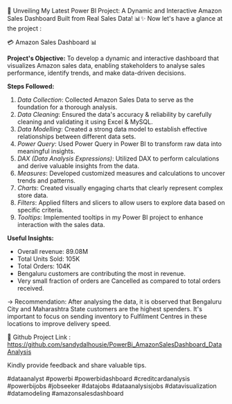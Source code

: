 🚀 Unveiling My Latest Power BI Project: A Dynamic and Interactive Amazon Sales Dashboard Built from Real Sales Data! 📊✨
Now let's have a glance at the project : 

💳 Amazon Sales Dashboard 📊

**Project's Objective:**
To develop a dynamic and interactive dashboard that visualizes Amazon sales data, enabling stakeholders to analyse sales performance, identify trends, and make data-driven decisions.

**Steps Followed:**

1. *Data Collection*: Collected Amazon Sales Data to serve as the foundation for a thorough analysis.
2. *Data Cleaning*: Ensured the data's accuracy & reliability by carefully cleaning and validating it using Excel & MySQL.
3. *Data Modelling*: Created a strong data model to establish effective relationships between different data sets.
4. *Power Query*: Used Power Query in Power BI to transform raw data into meaningful insights.
5. *DAX (Data Analysis Expressions)*: Utilized DAX to perform calculations and derive valuable insights from the data.
6. *Measures*: Developed customized measures and calculations to uncover trends and patterns.
7. *Charts*: Created visually engaging charts that clearly represent complex store data.
8. *Filters*: Applied filters and slicers to allow users to explore data based on specific criteria.
9. *Tooltips*: Implemented tooltips in my Power BI project to enhance interaction with the sales data.

**Useful Insights:**
- Overall revenue: 89.08M
- Total Units Sold: 105K
- Total Orders: 104K
- Bengaluru customers are contributing the most in revenue.
- Very small fraction of orders are Cancelled as compared to total orders received.

-> Recommendation: 
After analysing the data, it is observed that Bengaluru City and Maharashtra State customers are the highest spenders. It's important to focus on sending inventory to Fulfilment Centres in these locations to improve delivery speed.

🔗 Github Project Link : https://github.com/sandydalhousie/PowerBi_AmazonSalesDashboard_DataAnalysis

Kindly provide feedback and share valuable tips.

#dataanalyst #powerbi #powerbidashboard #creditcardanalysis #powerbijobs #jobseeker #datajobs #dataanalysisjobs #datavisualization #datamodeling #amazonsalesdashboard
